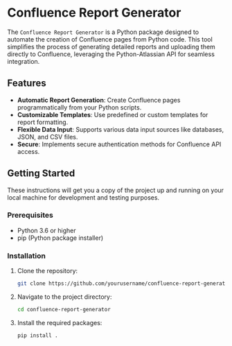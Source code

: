 # Confluence Report Generator

The `Confluence Report Generator` is a Python package designed to automate the creation of Confluence pages from Python code. This tool simplifies the process of generating detailed reports and uploading them directly to Confluence, leveraging the Python-Atlassian API for seamless integration.

## Features

- **Automatic Report Generation**: Create Confluence pages programmatically from your Python scripts.
- **Customizable Templates**: Use predefined or custom templates for report formatting.
- **Flexible Data Input**: Supports various data input sources like databases, JSON, and CSV files.
- **Secure**: Implements secure authentication methods for Confluence API access.

## Getting Started

These instructions will get you a copy of the project up and running on your local machine for development and testing purposes.

### Prerequisites

- Python 3.6 or higher
- pip (Python package installer)

### Installation

1. Clone the repository:
   ```bash
   git clone https://github.com/yourusername/confluence-report-generator.git

2. Navigate to the project directory:
    ```bash
    cd confluence-report-generator

3. Install the required packages:
    ```bash
    pip install .